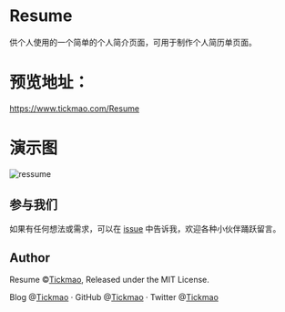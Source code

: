 # Resume
供个人使用的一个简单的个人简介页面，可用于制作个人简历单页面。

# 预览地址：
https://www.tickmao.com/Resume

# 演示图
![ressume](https://ae01.alicdn.com/kf/H6be6930f177546ed829554bde82f6fb0K.png)

## 参与我们

如果有任何想法或需求，可以在 [issue](https://github.com/tickmao/resume/issues) 中告诉我，欢迎各种小伙伴踊跃留言。

## Author

Resume ©[Tickmao](https://www.tickmao.com), Released under the MIT License.

Blog @[Tickmao](https://www.tickmao.com) · GitHub @[Tickmao](https://github.com/tickmao) · Twitter @[Tickmao](https://twitter.com/Tick_puppet)